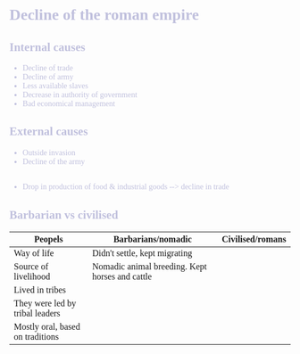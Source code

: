 <span style="font-family:'cascadia code'">
<font color=#c0c0DD>

# Decline of the roman empire

## Internal causes
- Decline of trade
- Decline of army
- Less available slaves
- Decrease in authority of government
- Bad economical management

## External  causes
- Outside invasion
- Decline of the army

##
- Drop in production of food & industrial goods --> decline in trade
## Barbarian vs civilised

|Peopels|Barbarians/nomadic|Civilised/romans|
|-----|-----|-----|
|Way of life|Didn't settle, kept migrating||
|Source of livelihood|Nomadic animal breeding. Kept horses and cattle||
|Lived in tribes|||
|They were led by tribal leaders|||
|Mostly oral, based on traditions|||

</span>


